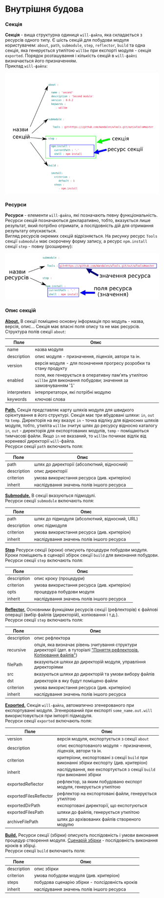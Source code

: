 # Внутрішня будова 

### <a name="section"></a>Секція
**Секція** - вища структурна одиниця `will-файла`, яка складається з ресурсів одного типу. Є шість секцій для побудови модуля користувачем: `about`, `path`, `submodule`, `step`, `reflector`, `build` та одна секція, яка генерується утилітою `willbe` при експорті модуля - секція `exported`. Порядок розташування і кількість секцій в `will-файлі` визначається його призначенням.  
Приклад `will-файла`:  

![will.file.inner.png](./Images/will.file.inner.png)  

### <a name="resource"></a>Ресурси
**Ресурси** - елементи `will-файла`, які позначають певну функціональність. Ресурси секцій позначаються декларативно, тобто, вказується лише результат, який потрібно отримати, а послідовність дій для отримання результату опускається.  
Вигляд ресурсів окремих секцій відрізняється. На рисунку ресурс `Tools` секції `submodule` має скорочену форму запису, а ресурс `npm.install` секції `step` - повну (розширену):

![resource.png](./Images/resource.png)

### Опис секцій  
[**About.**](#about) В секції поміщено основну інформація про модуль - назва, версія, опис... Секція має власні поля опису та не має ресурсів.    
Структура полів секції `about`:  

| Поле           | Опис                                    |
|----------------|-----------------------------------------|
| name           | назва модуля                            |
| description    | опис модуля - призначення, ліцензія, автори та ін.    |
| version        | версія модуля - для позначення прогресу розробки та стану продукту             |
| enabled        | поле, яке генерується в оперативну пам'ять утилітою `willbe` для виконання побудови; значення за замовчуванням '1' |
| interpreters   | інтерпретатори, які потрібні модулю     |
| keywords       | ключові слова                           |  

[**Path.**](#path) Секція представляє карту шляхів модуля для швидкого орієнтування в його структурі. Секція має три вбудовані шляхи: `in`, `out` та `temp`. Директорія на яку вказує `in` - точка відліку для відносних шляхів модуля, тобто, утиліта `willbe` зчитує шлях до ресурсу відносно каталогу `in`, `out` - директорія для експортованих модулів, `temp` - поміщаються тимчасові файли. Якщо `in` не вказаний, то `willbe` починає відлік від кореневої директорії `will`-файла.  
Ресурси секції `path` включають поля:   

| Поле           | Опис                                        |
|----------------|---------------------------------------------|
| path           | шлях до директорії (абсолютний, відносний)  |
| description    | опис директорії                             |
| criterion      | умова використання ресурса (див. критеріон) |
| inherit        | наслідування значень полів іншого ресурса   |  

[**Submodule.**](#submodule) В секції вказуються підмодулі.  
Ресурси секції `submodule` включають поля:  

| Поле           | Опис                                           |
|----------------|------------------------------------------------|
| path           | шлях до підмодуля (абсолютний, відносний, URL) |
| description    | опис підмодуля                                 |
| criterion      | умова використання ресурса (див. критеріон)    |
| inherit        | наслідування значень полів іншого ресурса      |  

[**Step**](#step) Ресурси секції (кроки) описують процедури побудови модуля. Кроки поміщають в сценарії збірок секції `build` для виконання побудови.  
Ресурси секції `step` включають поля:   

| Поле           | Опис                                        |
|----------------|---------------------------------------------|
| description    | опис кроку (процедури)                      |
| criterion      | умова використання ресурса (див. критеріон) |
| opts           | процедура побудови модуля                   |
| inherit        | наслідування значень полів іншого ресурса   |

[**Reflector.**](#reflector) Основними функціями ресурсів секції (рефлекторів) є файлові операції (вибір файлів (директорій), копіювання і т.д.).  
Ресурси секції `step` включають поля:    

| Поле           | Опис                                                       |
|----------------|------------------------------------------------------------|
| description    | опис рефлектора                                            |
| recursive      | опція, яка визначає рівень зчитування структури директорії (дет. в туторіалі ["Поняття рефлекторів. Копіювання файлів"](ReflectorUsing.md#recursive-reflector)) |
| filePath       | вказуються шляхи до директорій модуля, управління директоріями  |
| src            | вказуються шляхи до директорій та умови вибору файлів      |
| dst            | директорія в яку будут поміщено файли                      |
| criterion      | умова використання ресурса (див. критеріон)                |
| inherit        | наслідування значень полів іншого ресурса                  |

[**Exported.**](#exported) Секція `will-файла`, автоматично згенерованого при експортуванні модуля. Згенерований при експорті `some_name.out.will` використовується при імпорті підмодуля.  
Ресурси секції `exported` включають поля:  

| Поле                     | Опис                                   |
|--------------------------|----------------------------------------|
| version                  | версія модуля, експортується з секції `about`                         |
| description              | опис експортованого модуля - призначення, ліцензія, автори та ін.     |
| criterion                | критеріони, експортовані з секції `build` при виконанні збірки експорту (див. критеріон) |
| inherit                  | наслідування, яке експортується з секції `build` при виконанні збірки |
| exportedReflector        | рефлектор, за яким побудовано експорт модуля, генерується утилітою    |
| exportedFilesReflector   | рефлектор на експортовані файли, генерується утилітою                 |  
| exportedDirPath          | експортовані директорії, що експотуються                              |
| exportedFilesPath        | шляхи до файлів, генерується утилітою                                 |
| archiveFilePath          | шлях до архівованих файлів створеного модулю                          |

[**Build.**](#build) Ресурси секції (збірки) описують послідовність і умови виконання процедур створення модуля. [Сценарій збірки](#build-assembly-scenario) - послідовність виконання кроків в збірці.   
Ресурси секції `build` включають поля:  

| Поле          | Опис                                            |
|---------------|-------------------------------------------------|
| description   | опис збірки                                     |  
| criterion     | умова побудови модуля (див. критеріон)          |
| steps         | побудова сценарію збірки - полсідовність кроків |
| inherit       | наслідування значень полів іншого ресурса       |
